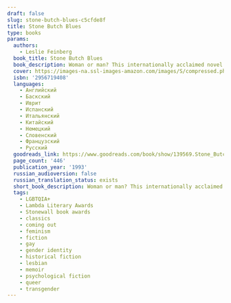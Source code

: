 ```yaml
---
draft: false
slug: stone-butch-blues-c5cfde8f
title: Stone Butch Blues
type: books
params:
  authors:
    - Leslie Feinberg
  book_title: Stone Butch Blues
  book_description: Woman or man? This internationally acclaimed novel looks at the world through the eyes of Jess Goldberg, a masculine girl growing up in the "Ozzie and Harriet" McCarthy era and coming out as a young butch lesbian in the pre-Stonewall gay drag bars of a blue-collar town.Stone Butch Bluestraces a propulsive journey, powerfully evoking history and politics while portraying an extraordinary protagonist full of longing, vulnerability, and working-class grit. This once-underground classic takes the reader on a roller-coaster ride of gender transformation and exploration and ultimately speaks to the heart of anyone who has ever suffered or gloried in being different.
  cover: https://images-na.ssl-images-amazon.com/images/S/compressed.photo.goodreads.com/books/1328758827i/139569.jpg
  isbn: '2956719408'
  languages:
    - Английский
    - Баскский
    - Иврит
    - Испанский
    - Итальянский
    - Китайский
    - Немецкий
    - Словенский
    - Французский
    - Русский
  goodreads_link: https://www.goodreads.com/book/show/139569.Stone_Butch_Blues
  page_count: '446'
  publication_year: '1993'
  russian_audioversion: false
  russian_translation_status: exists
  short_book_description: Woman or man? This internationally acclaimed novel looks at the world through the eyes of Jess Goldberg, a masculine girl growing up in the "Ozzie and Harriet" McCarthy era and coming out as a...
  tags:
    - LGBTQIA+
    - Lambda Literary Awards
    - Stonewall book awards
    - classics
    - coming out
    - feminism
    - fiction
    - gay
    - gender identity
    - historical fiction
    - lesbian
    - memoir
    - psychological fiction
    - queer
    - transgender
---
```

